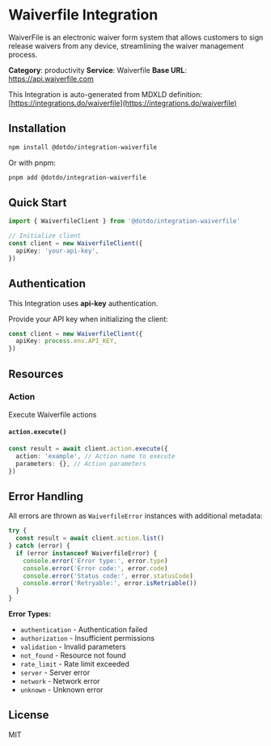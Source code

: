 # Waiverfile Integration

WaiverFile is an electronic waiver form system that allows customers to sign release waivers from any device, streamlining the waiver management process.

**Category**: productivity
**Service**: Waiverfile
**Base URL**: https://api.waiverfile.com

This Integration is auto-generated from MDXLD definition: [https://integrations.do/waiverfile](https://integrations.do/waiverfile)

## Installation

```bash
npm install @dotdo/integration-waiverfile
```

Or with pnpm:

```bash
pnpm add @dotdo/integration-waiverfile
```

## Quick Start

```typescript
import { WaiverfileClient } from '@dotdo/integration-waiverfile'

// Initialize client
const client = new WaiverfileClient({
  apiKey: 'your-api-key',
})
```

## Authentication

This Integration uses **api-key** authentication.

Provide your API key when initializing the client:

```typescript
const client = new WaiverfileClient({
  apiKey: process.env.API_KEY,
})
```

## Resources

### Action

Execute Waiverfile actions

#### `action.execute()`

```typescript
const result = await client.action.execute({
  action: 'example', // Action name to execute
  parameters: {}, // Action parameters
})
```

## Error Handling

All errors are thrown as `WaiverfileError` instances with additional metadata:

```typescript
try {
  const result = await client.action.list()
} catch (error) {
  if (error instanceof WaiverfileError) {
    console.error('Error type:', error.type)
    console.error('Error code:', error.code)
    console.error('Status code:', error.statusCode)
    console.error('Retryable:', error.isRetriable())
  }
}
```

**Error Types:**

- `authentication` - Authentication failed
- `authorization` - Insufficient permissions
- `validation` - Invalid parameters
- `not_found` - Resource not found
- `rate_limit` - Rate limit exceeded
- `server` - Server error
- `network` - Network error
- `unknown` - Unknown error

## License

MIT
